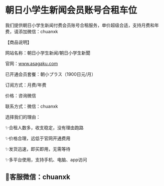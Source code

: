 # 朝日小学生新闻会员账号合租车位

我们提供朝日小学生新闻付费会员账号合租服务，单价超级合适，支持月费和年费，请添加微信：chuanxk

【商品说明】

网站名称：朝日小学生新闻/朝日小学生新聞

官网：www.asagaku.com

已开通会员套餐：朝小プラス（1900日元/月）

订阅方式：月费/年费

价格：咨询微信

联系方式：微信：chuanxk

选择我们的理由：

✨合租人数多，收支稳定，没有理由跑路

✨价格合理，远低于官网开通费用

✨发货迅速，即买即用，无需等待

✨多平台使用，支持手机、电脑、app访问


## 🎉客服微信：chuanxk
